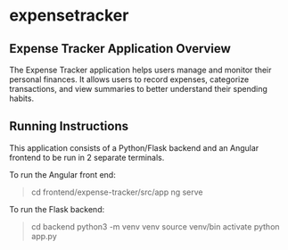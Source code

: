 # expensetracker

## Expense Tracker Application Overview

The Expense Tracker application helps users manage and monitor their personal finances. It allows users to record expenses, categorize transactions, and view summaries to better understand their spending habits.

## Running Instructions

This application consists of a Python/Flask backend and an Angular frontend to be run in 2 separate terminals. 

To run the Angular front end:
> cd frontend/expense-tracker/src/app
> ng serve


To run the Flask backend:
> cd backend
> python3 -m venv venv
> source venv/bin activate
> python app.py 